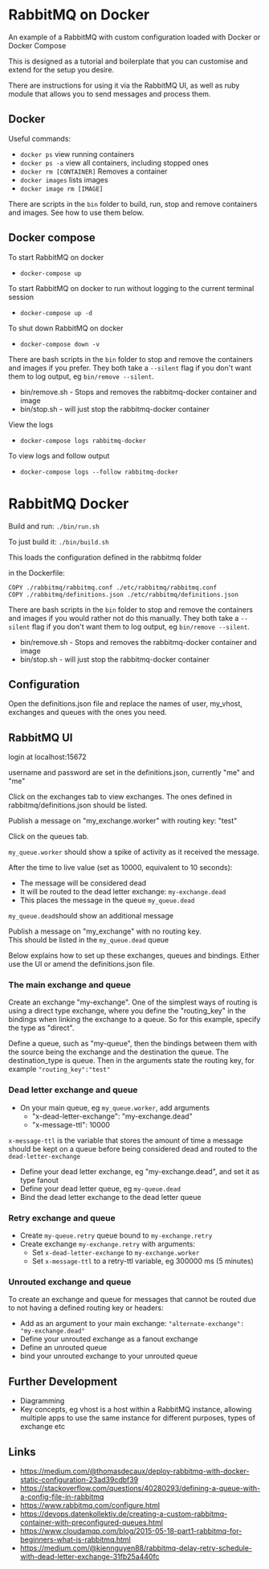 # RabbitMQ on Docker

An example of a RabbitMQ with custom configuration loaded with Docker or Docker Compose

This is designed as a tutorial and boilerplate that you can customise and extend for the setup you desire.

There are instructions for using it via the RabbitMQ UI, as well as ruby module that allows you to send messages and process them.

## Docker

Useful commands:  
- `docker ps` view running containers
- `docker ps -a` view all containers, including stopped ones
- `docker rm [CONTAINER]` Removes a container
- `docker images` lists images
- `docker image rm [IMAGE]`

There are scripts in the `bin` folder to build, run, stop and remove containers and images. See how to use them below.

## Docker compose

To start RabbitMQ on docker  

- `docker-compose up`

To start RabbitMQ on docker to run without logging to the current terminal session

- `docker-compose up -d`

To shut down RabbitMQ on docker  

- `docker-compose down -v`

There are bash scripts in the `bin` folder to stop and remove the containers and images if you prefer. They both take a `--silent` flag if you don't want them to log output, eg `bin/remove --silent`.  
- bin/remove.sh - Stops and removes the rabbitmq-docker container and image
- bin/stop.sh - will just stop the rabbitmq-docker container

View the logs  

- `docker-compose logs rabbitmq-docker`

To view logs and follow output  

- `docker-compose logs --follow rabbitmq-docker`

# RabbitMQ Docker

Build and run: `./bin/run.sh`  

To just build it: `./bin/build.sh`  

This loads the configuration defined in the rabbitmq folder  

in the Dockerfile:
```
COPY ./rabbitmq/rabbitmq.conf ./etc/rabbitmq/rabbitmq.conf
COPY ./rabbitmq/definitions.json ./etc/rabbitmq/definitions.json
```

There are bash scripts in the `bin` folder to stop and remove the containers and images if you would rather not do this manually. They both take a `--silent` flag if you don't want them to log output, eg `bin/remove --silent`.  
- bin/remove.sh - Stops and removes the rabbitmq-docker container and image
- bin/stop.sh - will just stop the rabbitmq-docker container

## Configuration

Open the definitions.json file and replace the names of user, my_vhost, exchanges and queues with the ones you need.

## RabbitMQ UI

login at localhost:15672

username and password are set in the definitions.json, currently "me" and "me"

Click on the exchanges tab to view exchanges. The ones defined in rabbitmq/definitions.json should be listed.

Publish a message on "my_exchange.worker" with routing key: "test"  

Click on the queues tab.

`my_queue.worker` should show a spike of activity as it received the message.

After the time to live value (set as 10000, equivalent to 10 seconds):
- The message will be considered dead
- It will be routed to the dead letter exchange: `my-exchange.dead`
- This places the message in the queue `my_queue.dead`

`my_queue.dead`should show an additional message

Publish a message on "my_exchange" with no routing key.  
This should be listed in the `my_queue.dead` queue

Below explains how to set up these exchanges, queues and bindings. Either use the UI or amend the definitions.json file.

### The main exchange and queue

Create an exchange "my-exchange". One of the simplest ways of routing is using a direct type exchange, where you define the "routing_key" in the bindings when linking the exchange to a queue. So for this example, specify the type as "direct".

Define a queue, such as "my-queue", then the bindings between them with the source being the exchange and the destination the queue. The destination_type is queue. Then in the arguments state the routing key, for example `"routing_key":"test"`

### Dead letter exchange and queue

- On your main queue, eg `my_queue.worker`, add arguments
    - "x-dead-letter-exchange": "my-exchange.dead"
    - "x-message-ttl": 10000

`x-message-ttl` is the variable that stores the amount of time a message should be kept on a queue before being considered dead and routed to the `dead-letter-exchange`

- Define your dead letter exchange, eg "my-exchange.dead", and set it as type fanout
- Define your dead letter queue, eg `my-queue.dead`
- Bind the dead letter exchange to the dead letter queue

### Retry exchange and queue

- Create `my-queue.retry` queue bound to `my-exchange.retry`
- Create exchange `my-exchange.retry` with arguments:
  - Set `x-dead-letter-exchange` to `my-exchange.worker`
  - Set `x-message-ttl` to a retry-ttl variable, eg 300000 ms (5 minutes)

### Unrouted exchange and queue

To create an exchange and queue for messages that cannot be routed due to not having a defined routing key or headers:
- Add as an argument to your main exchange: `"alternate-exchange": "my-exchange.dead"`
- Define your unrouted exchange as a fanout exchange
- Define an unrouted queue
- bind your unrouted exchange to your unrouted queue

## Further Development

- Diagramming
- Key concepts, eg vhost is a host within a RabbitMQ instance, allowing multiple apps to use the same instance for different purposes, types of exchange etc

## Links

* https://medium.com/@thomasdecaux/deploy-rabbitmq-with-docker-static-configuration-23ad39cdbf39
* https://stackoverflow.com/questions/40280293/defining-a-queue-with-a-config-file-in-rabbitmq
* https://www.rabbitmq.com/configure.html
* https://devops.datenkollektiv.de/creating-a-custom-rabbitmq-container-with-preconfigured-queues.html
* https://www.cloudamqp.com/blog/2015-05-18-part1-rabbitmq-for-beginners-what-is-rabbitmq.html
* https://medium.com/@kiennguyen88/rabbitmq-delay-retry-schedule-with-dead-letter-exchange-31fb25a440fc
